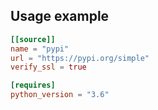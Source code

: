## Usage example

```toml
[[source]]
name = "pypi"
url = "https://pypi.org/simple"
verify_ssl = true

[requires]
python_version = "3.6"
```